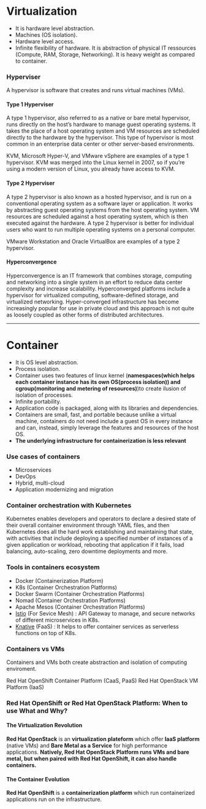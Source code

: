 # Virtualization
- It is hardware level abstraction. 
- Machines (OS isolation).
- Hardware level access. 
- Infinite flexibility of hardware.
It is abstraction of physical IT ressources (Compute, RAM, Storage, Networking). It is heavy weight as compared to container.
### Hyperviser
A hypervisor is software that creates and runs virtual machines (VMs).
#### Type 1 Hyperviser
A type 1 hypervisor, also referred to as a native or bare metal hypervisor, runs directly on the host’s hardware to manage guest operating systems. It takes the place of a host operating system and VM resources are scheduled directly to the hardware by the hypervisor. This type of hypervisor is most common in an enterprise data center or other server-based environments.

KVM, Microsoft Hyper-V, and VMware vSphere are examples of a type 1 hypervisor. KVM was merged into the Linux kernel in 2007, so if you’re using a modern version of Linux, you already have access to KVM. 

#### Type 2 Hyperviser
A type 2 hypervisor is also known as a hosted hypervisor, and is run on a conventional operating system as a software layer or application.
It works by abstracting guest operating systems from the host operating system. VM resources are scheduled against a host operating system, which is then executed against the hardware. A type 2 hypervisor is better for individual users who want to run multiple operating systems on a personal computer. 

VMware Workstation and Oracle VirtualBox are examples of a type 2 hypervisor. 

#### Hyperconvergence
Hyperconvergence is an IT framework that combines storage, computing and networking into a single system in an effort to reduce data center complexity and increase scalability. Hyperconverged platforms include a hypervisor for virtualized computing, software-defined storage, and virtualized networking. Hyper-converged infrastructure has become increasingly popular for use in private cloud and this approach is not quite as loosely coupled as other forms of distributed architectures.

***
# Container
- It is OS level abstraction. 
- Process isolation. 
- Container uses two features of linux kernel (**namespaces(which helps each container instance has its own OS(process isolation)) and cgroup(monitoring and metering of resources)**)to create ilusion of isolation of processes. 
- Infinite portability.
- Application code is packaged, along with its libraries and dependencies.
- Containers are small, fast, and portable because unlike a virtual machine, containers do not need include a guest OS in every instance and can, instead, simply leverage the features and resources of the host OS.
- **The underlying infrastructure for containerization is less relevant**

### Use cases of containers
- Microservices
- DevOps
- Hybrid, multi-cloud
- Application modernizing and migration

### Container orchestration with Kubernetes 
Kubernetes enables developers and operators to declare a desired state of their overall container environment through YAML files, and then Kubernetes does all the hard work establishing and maintaining that state, with activities that include deploying a specified number of instances of a given application or workload, rebooting that application if it fails, load balancing, auto-scaling, zero downtime deployments and more.

### Tools in containers ecosystem 
- Docker (Containerization Platform)
- K8s (Container Orchestration Platforms)
- Docker Swarm (Container Orchestration Platforms)
- Nomad (Container Orchestration Platforms)
- Apache Mesos (Container Orchestration Platforms)
- [Istio](https://www.ibm.com/cloud/learn/istio) (For Sevice Mesh) : API Gateway to manage, and secure networks of different microservices in K8s.
- [Knative](https://www.ibm.com/cloud/learn/knative) (FaaS) : It helps to offer container services as serverless functions on top of K8s.

### Containers vs VMs
Containers and VMs both create abstraction and isolation of computing enviroment.

Red Hat OpenShift Container Platform (CaaS, PaaS)
Red Hat OpenStack VM Platform (IaaS)

### Red Hat OpenShift or Red Hat OpenStack Platform: When to use What and Why?
#### The Virtualization Revolution
**Red Hat OpenStack** is an **virtualization plateform** which offer **IaaS platform** (native VMs) and **Bare Metal as a Service** for high performance applications. **Natively, Red Hat OpenStack Platform runs VMs and bare metal, but when paired with Red Hat OpenShift, it can also handle containers.**
#### The Container Evolution
**Red Hat OpenShift** is a **containerization platform** which run containerized applications run on the infrastructure.

